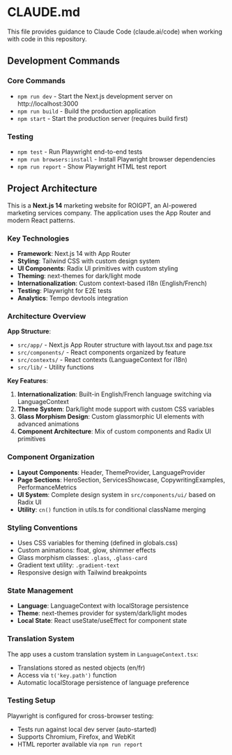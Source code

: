 # CLAUDE.md

This file provides guidance to Claude Code (claude.ai/code) when working with code in this repository.

## Development Commands

### Core Commands
- `npm run dev` - Start the Next.js development server on http://localhost:3000
- `npm run build` - Build the production application
- `npm start` - Start the production server (requires build first)

### Testing
- `npm test` - Run Playwright end-to-end tests
- `npm run browsers:install` - Install Playwright browser dependencies
- `npm run report` - Show Playwright HTML test report

## Project Architecture

This is a **Next.js 14** marketing website for ROIGPT, an AI-powered marketing services company. The application uses the App Router and modern React patterns.

### Key Technologies
- **Framework**: Next.js 14 with App Router
- **Styling**: Tailwind CSS with custom design system
- **UI Components**: Radix UI primitives with custom styling
- **Theming**: next-themes for dark/light mode
- **Internationalization**: Custom context-based i18n (English/French)
- **Testing**: Playwright for E2E tests
- **Analytics**: Tempo devtools integration

### Architecture Overview

**App Structure**:
- `src/app/` - Next.js App Router structure with layout.tsx and page.tsx
- `src/components/` - React components organized by feature
- `src/contexts/` - React contexts (LanguageContext for i18n)
- `src/lib/` - Utility functions

**Key Features**:
1. **Internationalization**: Built-in English/French language switching via LanguageContext
2. **Theme System**: Dark/light mode support with custom CSS variables
3. **Glass Morphism Design**: Custom glassmorphic UI elements with advanced animations
4. **Component Architecture**: Mix of custom components and Radix UI primitives

### Component Organization
- **Layout Components**: Header, ThemeProvider, LanguageProvider
- **Page Sections**: HeroSection, ServicesShowcase, CopywritingExamples, PerformanceMetrics
- **UI System**: Complete design system in `src/components/ui/` based on Radix UI
- **Utility**: `cn()` function in utils.ts for conditional className merging

### Styling Conventions
- Uses CSS variables for theming (defined in globals.css)
- Custom animations: float, glow, shimmer effects
- Glass morphism classes: `.glass`, `.glass-card`
- Gradient text utility: `.gradient-text`
- Responsive design with Tailwind breakpoints

### State Management
- **Language**: LanguageContext with localStorage persistence
- **Theme**: next-themes provider for system/dark/light modes
- **Local State**: React useState/useEffect for component state

### Translation System
The app uses a custom translation system in `LanguageContext.tsx`:
- Translations stored as nested objects (en/fr)
- Access via `t('key.path')` function
- Automatic localStorage persistence of language preference

### Testing Setup
Playwright is configured for cross-browser testing:
- Tests run against local dev server (auto-started)
- Supports Chromium, Firefox, and WebKit
- HTML reporter available via `npm run report`